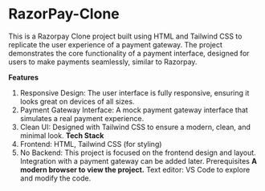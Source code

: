 # RazorPay-Clone

This is a Razorpay Clone project built using HTML and Tailwind CSS to replicate the user experience of a payment gateway. The project demonstrates the core functionality of a payment interface, designed for users to make payments seamlessly, similar to Razorpay.

**Features**
1. Responsive Design: The user interface is fully responsive, ensuring it looks great on devices of all sizes.
2. Payment Gateway Interface: A mock payment gateway interface that simulates a real payment experience.
3. Clean UI: Designed with Tailwind CSS to ensure a modern, clean, and minimal look.
**Tech Stack**
1. Frontend: HTML, Tailwind CSS (for styling)
2. No Backend: This project is focused on the frontend design and layout. Integration with a payment gateway can be added later.
   Prerequisites
**A modern browser to view the project.**
Text editor: VS Code to explore and modify the code.
